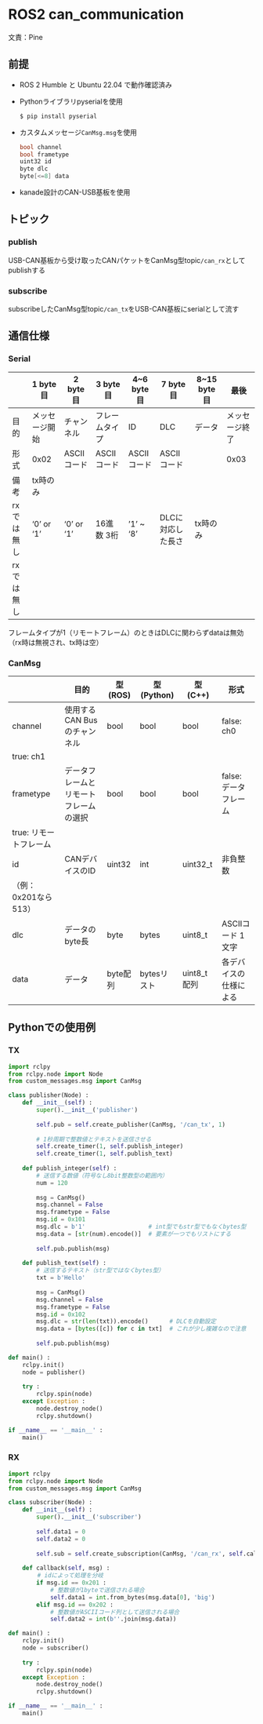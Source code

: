 # ROS2 can_communication

文責：Pine

## 前提

- ROS 2 Humble と Ubuntu 22.04 で動作確認済み
- Pythonライブラリpyserialを使用
    
    ```bash
    $ pip install pyserial
    ```
    
- カスタムメッセージ`CanMsg.msg`を使用
    
    ```cpp
    bool channel
    bool frametype
    uint32 id
    byte dlc
    byte[<=8] data
    ```
    
- kanade設計のCAN-USB基板を使用

## トピック

### publish

USB-CAN基板から受け取ったCANパケットをCanMsg型topic`/can_rx`としてpublishする

### subscribe

subscribeしたCanMsg型topic`/can_tx`をUSB-CAN基板にserialとして流す

## 通信仕様

### Serial

|  | 1 byte目 | 2 byte目 | 3 byte目 | 4~6 byte目 | 7 byte目 | 8~15 byte目 | 最後 |
| --- | --- | --- | --- | --- | --- | --- | --- |
| 目的 | メッセージ開始 | チャンネル | フレームタイプ | ID | DLC | データ | メッセージ終了 |
| 形式 | 0x02 | ASCIIコード | ASCIIコード | ASCIIコード | ASCIIコード |  | 0x03 |
| 備考 | tx時のみ
rxでは無し | ‘0’ or ‘1’ | ‘0’ or ‘1’ | 16進数 3桁 | ’1’ ~ ‘8’ | DLCに対応した長さ | tx時のみ
rxでは無し |

フレームタイプが1（リモートフレーム）のときはDLCに関わらずdataは無効（rx時は無視され、tx時は空）

### CanMsg

|  | 目的 | 型 (ROS) | 型 (Python) | 型 (C++) | 形式 |
| --- | --- | --- | --- | --- | --- |
| channel | 使用するCAN Busのチャンネル | bool | bool | bool | false: ch0
true: ch1 |
| frametype | データフレームとリモートフレームの選択 | bool | bool | bool | false: データフレーム
true: リモートフレーム |
| id | CANデバイスのID | uint32 | int | uint32_t | 非負整数
（例：0x201なら513） |
| dlc | データのbyte長 | byte | bytes | uint8_t | ASCIIコード 1文字 |
| data | データ | byte配列 | bytesリスト | uint8_t配列 | 各デバイスの仕様による |

## Pythonでの使用例

### TX

```python
import rclpy
from rclpy.node import Node
from custom_messages.msg import CanMsg

class publisher(Node) :
    def __init__(self) :
        super().__init__('publisher')
        
        self.pub = self.create_publisher(CanMsg, '/can_tx', 1)
        
        # 1秒周期で整数値とテキストを送信させる
        self.create_timer(1, self.publish_integer)
        self.create_timer(1, self.publish_text)
    
    def publish_integer(self) :
        # 送信する数値（符号なし8bit整数型の範囲内）
        num = 120
        
        msg = CanMsg()
        msg.channel = False
        msg.frametype = False
        msg.id = 0x101
        msg.dlc = b'1'                  # int型でもstr型でもなくbytes型
        msg.data = [str(num).encode()]  # 要素が一つでもリストにする
        
        self.pub.publish(msg)
        
    def publish_text(self) :
        # 送信するテキスト（str型ではなくbytes型）
        txt = b'Hello'
        
        msg = CanMsg()
        msg.channel = False
        msg.frametype = False
        msg.id = 0x102
        msg.dlc = str(len(txt)).encode()      # DLCを自動設定
        msg.data = [bytes([c]) for c in txt]  # これが少し複雑なので注意
        
        self.pub.publish(msg)

def main() :
    rclpy.init()
    node = publisher()
    
    try :
        rclpy.spin(node)
    except Exception :
        node.destroy_node()
        rclpy.shutdown()

if __name__ == '__main__' :
    main()
```

### RX

```python
import rclpy
from rclpy.node import Node
from custom_messages.msg import CanMsg

class subscriber(Node) :
    def __init__(self) :
        super().__init__('subscriber')
        
        self.data1 = 0
        self.data2 = 0
        
        self.sub = self.create_subscription(CanMsg, '/can_rx', self.callback, 10)
    
    def callback(self, msg) :
　　　　　# idによって処理を分岐
        if msg.id == 0x201 :
            # 整数値が1byteで送信される場合
            self.data1 = int.from_bytes(msg.data[0], 'big')
        elif msg.id == 0x202 :
            # 整数値がASCIIコード列として送信される場合
            self.data2 = int(b''.join(msg.data))

def main() :
    rclpy.init()
    node = subscriber()
    
    try :
        rclpy.spin(node)
    except Exception :
        node.destroy_node()
        rclpy.shutdown()

if __name__ == '__main__' :
    main()
```
